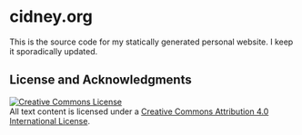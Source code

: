 # cidney.org

This is the source code for my statically generated personal website. I keep it sporadically updated.

## License and Acknowledgments

<a rel="license" href="http://creativecommons.org/licenses/by/4.0/"><img alt="Creative Commons License" style="border-width:0" src="https://i.creativecommons.org/l/by/4.0/88x31.png" /></a><br />All text content is licensed under a <a rel="license" href="http://creativecommons.org/licenses/by/4.0/">Creative Commons Attribution 4.0 International License</a>.
